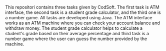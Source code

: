 This repositori contains three tasks given by CodSoft.
The first task is  ATM interface, the second task is a student grade calculator, and the third one is a number game.
All tasks are developed using Java. The ATM interface works as an ATM machine where you can check your account balance and withdraw money. The student grade calculator helps to calculate a student's grade based on their average percentage and  third task is a number game where the user can guess the number provided by the machine.
